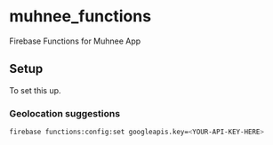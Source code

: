# muhnee_functions

Firebase Functions for Muhnee App

## Setup

To set this up.

### Geolocation suggestions

```sh
firebase functions:config:set googleapis.key=<YOUR-API-KEY-HERE>
```
